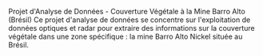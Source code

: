 Projet d'Analyse de Données - Couverture Végétale à la Mine Barro Alto (Brésil)
Ce projet d'analyse de données se concentre sur l'exploitation de données optiques et radar pour extraire des informations sur la couverture végétale dans une zone spécifique : la mine Barro Alto Nickel située au Brésil.

